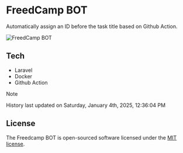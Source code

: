 # FreedCamp BOT

Automatically assign an ID before the task title based on Github Action.

![FreedCamp BOT](https://repository-images.githubusercontent.com/737932867/7d34798b-2680-471c-b089-a78a718d3d6a)

## Tech

- Laravel
- Docker
- Github Action

> [!NOTE]  
> History last updated on Saturday, January 4th, 2025, 12:36:04 PM

## License

The Freedcamp BOT is open-sourced software licensed under the [MIT license](https://opensource.org/licenses/MIT).
